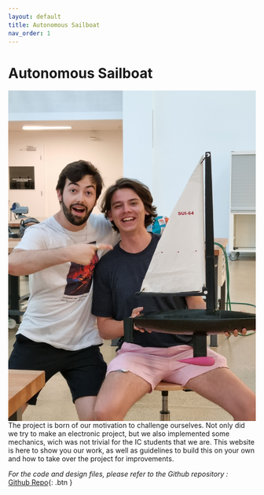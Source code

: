 ```yaml
---
layout: default
title: Autonomous Sailboat
nav_order: 1
---
```


# Autonomous Sailboat

<img src="./assets/joie.jpg"
     alt="Team Joy with the Boat"
     style="float: left; margin-right: 10px;" />

The project is born of our motivation to challenge ourselves. Not only did we try to make an electronic project, but we also implemented some mechanics, wich was not trivial for the IC students that we are. This website is here to show you our work, as well as guidelines to build this on your own and how to take over the project for improvements.

*For the code and design files, please refer to the Github repository :*<br/>
[Github Repo](https://github.com/Zeck69/autopilot_boat){: .btn }
